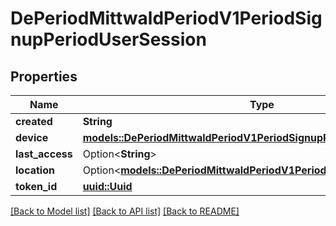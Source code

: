 # DePeriodMittwaldPeriodV1PeriodSignupPeriodUserSession

## Properties

Name | Type | Description | Notes
------------ | ------------- | ------------- | -------------
**created** | **String** |  | 
**device** | [**models::DePeriodMittwaldPeriodV1PeriodSignupPeriodDeviceInfo**](de.mittwald.v1.signup.DeviceInfo.md) |  | 
**last_access** | Option<**String**> |  | [optional]
**location** | Option<[**models::DePeriodMittwaldPeriodV1PeriodSignupPeriodLocation**](de.mittwald.v1.signup.Location.md)> |  | [optional]
**token_id** | [**uuid::Uuid**](uuid::Uuid.md) |  | 

[[Back to Model list]](../README.md#documentation-for-models) [[Back to API list]](../README.md#documentation-for-api-endpoints) [[Back to README]](../README.md)



